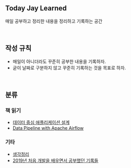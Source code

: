 ## Today Jay Learned
매일 공부하고 정리한 내용을 정리하고 기록하는 공간

<br>

## 작성 규칙
- 매일이 아니더라도 꾸준히 공부한 내용을 기록하자.
- 굳이 날짜로 구분하지 않고 꾸준히 기록하는 것을 목표로 하자.

<br>

## 분류

### 책 읽기

* [데이터 중심 애플리케이션 설계](https://github.com/jaynamm/TIL/blob/master/%EC%B1%85%EC%9D%BD%EA%B8%B0/%EB%8D%B0%EC%9D%B4%ED%84%B0%20%EC%A4%91%EC%8B%AC%20%EC%95%A0%ED%94%8C%EB%A6%AC%EC%BC%80%EC%9D%B4%EC%85%98%20%EC%84%A4%EA%B3%84)
* [Data Pipeline with Apache Airflow](https://github.com/jaynamm/TIL/blob/master/%EC%B1%85%EC%9D%BD%EA%B8%B0/Data%20Pipeline%20with%20Apache%20Airflow)

### 기타
* [생각정리](https://github.com/jaynamm/TIL/blob/master/%EC%83%9D%EA%B0%81%EC%A0%95%EB%A6%AC)
* [2019년 처음 개발을 배우면서 공부했던 기록들](https://github.com/jaynamm/TIL/blob/master/%EC%A7%80%EB%82%9C%20%EB%82%A0%EC%9D%98%20%EA%B8%B0%EB%A1%9D)